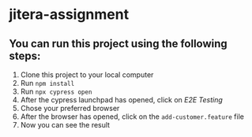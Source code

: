 # jitera-assignment

## You can run this project using the following steps:

1. Clone this project to your local computer
2. Run `npm install`
3. Run `npx cypress open` 
4. After the cypress launchpad has opened, click on *E2E Testing* 
5. Chose your preferred browser 
6. After the browser has opened, click on the `add-customer.feature` file 
7. Now you can see the result 
